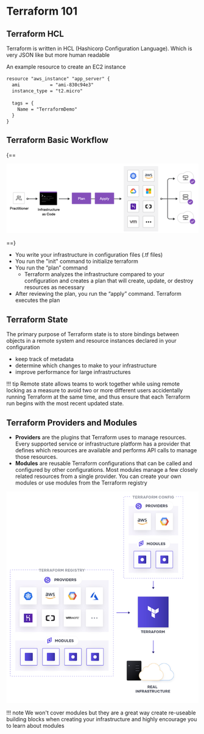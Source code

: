 # Terraform 101

## Terraform HCL

Terraform is written in HCL (Hashicorp Configuration Language). Which is very JSON like but more human readable

An example resource to create an EC2 instance

```hcl
resource "aws_instance" "app_server" {
  ami           = "ami-830c94e3"
  instance_type = "t2.micro"

  tags = {
    Name = "TerraformDemo"
  }
}
```

## Terraform Basic Workflow

{==

![tf workflow](assets/flow.png)

==}

- You write your infrastructure in configuration files (.tf files)
- You run the "init" command to initialize terraform
- You run the “plan” command
    - Terraform analyzes the infrastructure compared to your configuration and creates a plan that will create, update, or destroy resources as necessary
- After reviewing the plan, you run the “apply” command. Terraform executes the plan

## Terraform State

The primary purpose of Terraform state is to store bindings between objects in a remote system and resource instances declared in your configuration

- keep track of metadata
- determine which changes to make to your infrastructure
- improve performance for large infrastructures

!!! tip
    Remote state allows teams to work together while using remote locking as a measure to avoid two or more different users accidentally running Terraform at the same time, and thus ensure that each Terraform run begins with the most recent updated state.

## Terraform Providers and Modules

- **Providers** are the plugins that Terraform uses to manage resources. Every supported service or infrastructure platform has a provider that defines which resources are available and performs API calls to manage those resources.
- **Modules** are reusable Terraform configurations that can be called and configured by other configurations. Most modules manage a few closely related resources from a single provider. You can create your own modules or use modules from the Terraform registry

![tf registry](assets/registry.png)

!!! note
    We won't cover modules but they are a great way create re-useable building blocks when creating your infrastructure and highly encourage you to learn about modules